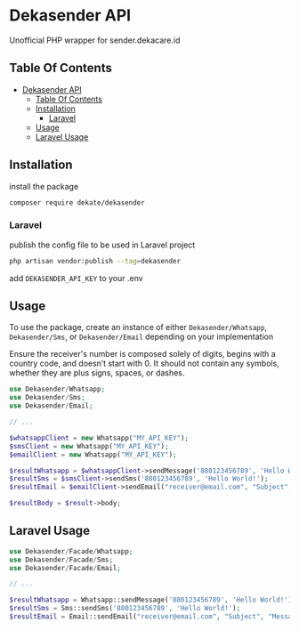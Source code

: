 # Dekasender API

Unofficial PHP wrapper for sender.dekacare.id

## Table Of Contents

- [Dekasender API](#dekasender-api)
  - [Table Of Contents](#table-of-contents)
  - [Installation](#installation)
    - [Laravel](#laravel)
  - [Usage](#usage)
  - [Laravel Usage](#laravel-usage)

## Installation

install the package

```bash
composer require dekate/dekasender
```

### Laravel

publish the config file to be used in Laravel project

```bash
php artisan vendor:publish --tag=dekasender
```

add `DEKASENDER_API_KEY` to your .env

## Usage

To use the package, create an instance of either `Dekasender/Whatsapp`, `Dekasender/Sms`, or `Dekasender/Email` depending on your implementation

Ensure the receiver's number is composed solely of digits, begins with a country code, and doesn’t start with 0. It should not contain any symbols, whether they are plus signs, spaces, or dashes.

```php
use Dekasender/Whatsapp;
use Dekasender/Sms;
use Dekasender/Email;

// ...

$whatsappClient = new Whatsapp("MY_API_KEY");
$smsClient = new Whatsapp("MY_API_KEY");
$emailClient = new Whatsapp("MY_API_KEY");

$resultWhatsapp = $whatsappClient->sendMessage('880123456789', 'Hello World!');
$resultSms = $smsClient->sendSms('880123456789', 'Hello World!');
$resultEmail = $emailClient->sendEmail("receiver@email.com", "Subject", "Message", "sender", "demo@example.com")

$resultBody = $result->body;
```

## Laravel Usage

```php
use Dekasender/Facade/Whatsapp;
use Dekasender/Facade/Sms;
use Dekasender/Facade/Email;

// ...

$resultWhatsapp = Whatsapp::sendMessage('880123456789', 'Hello World!');
$resultSms = Sms::sendSms('880123456789', 'Hello World!');
$resultEmail = Email::sendEmail("receiver@email.com", "Subject", "Message", "sender", "demo@example.com")
```
